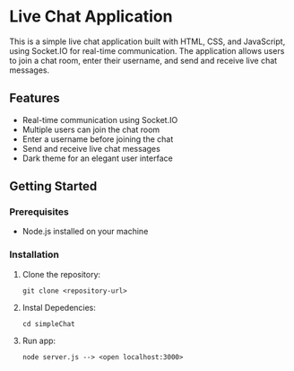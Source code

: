 # Live Chat Application

This is a simple live chat application built with HTML, CSS, and JavaScript, using Socket.IO for real-time communication. The application allows users to join a chat room, enter their username, and send and receive live chat messages.

## Features

- Real-time communication using Socket.IO
- Multiple users can join the chat room
- Enter a username before joining the chat
- Send and receive live chat messages
- Dark theme for an elegant user interface

## Getting Started

### Prerequisites

- Node.js installed on your machine

### Installation

1. Clone the repository:

   ```shell
   git clone <repository-url>

2. Instal Depedencies:

   ```shell
   cd simpleChat

3. Run app:

   ```shell
   node server.js --> <open localhost:3000>
